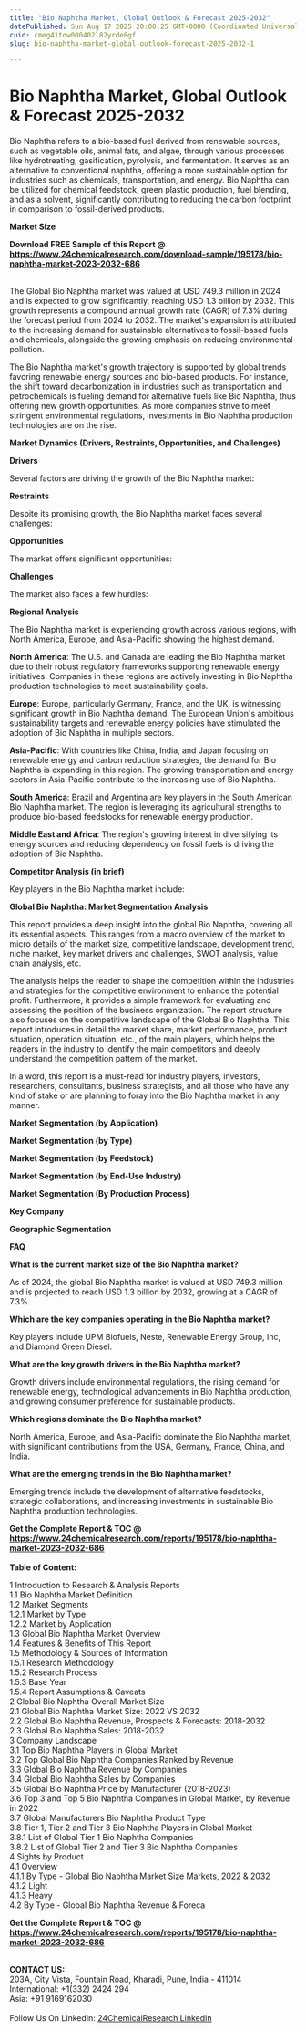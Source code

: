 ```yaml
---
title: "Bio Naphtha Market, Global Outlook & Forecast 2025-2032"
datePublished: Sun Aug 17 2025 20:00:25 GMT+0000 (Coordinated Universal Time)
cuid: cmeg41tow000402l82yrde8gf
slug: bio-naphtha-market-global-outlook-forecast-2025-2032-1

---
```


# Bio Naphtha Market, Global Outlook & Forecast 2025-2032

<p>Bio Naphtha refers to a bio-based fuel derived from renewable sources, such as vegetable oils, animal fats, and algae, through various processes like hydrotreating, gasification, pyrolysis, and fermentation. It serves as an alternative to conventional naphtha, offering a more sustainable option for industries such as chemicals, transportation, and energy. Bio Naphtha can be utilized for chemical feedstock, green plastic production, fuel blending, and as a solvent, significantly contributing to reducing the carbon footprint in comparison to fossil-derived products.</p><p>
</p><p><strong>Market Size</strong></p><div><b>Download FREE Sample of this Report @ 
            <a href="https://www.24chemicalresearch.com/download-sample/195178/bio-naphtha-market-2023-2032-686">
            https://www.24chemicalresearch.com/download-sample/195178/bio-naphtha-market-2023-2032-686</a></b></div><br><p>
The Global Bio Naphtha market was valued at USD 749.3 million in 2024 and is expected to grow significantly, reaching USD 1.3 billion by 2032. This growth represents a compound annual growth rate (CAGR) of 7.3% during the forecast period from 2024 to 2032. The market's expansion is attributed to the increasing demand for sustainable alternatives to fossil-based fuels and chemicals, alongside the growing emphasis on reducing environmental pollution.</p><p>
</p><p>The Bio Naphtha market's growth trajectory is supported by global trends favoring renewable energy sources and bio-based products. For instance, the shift toward decarbonization in industries such as transportation and petrochemicals is fueling demand for alternative fuels like Bio Naphtha, thus offering new growth opportunities. As more companies strive to meet stringent environmental regulations, investments in Bio Naphtha production technologies are on the rise.</p><p>
</p><p><strong>Market Dynamics (Drivers, Restraints, Opportunities, and Challenges)</strong></p><p>
</p><p><strong>Drivers</strong></p><p>
Several factors are driving the growth of the Bio Naphtha market:</p><p>
</p><p>
</p><p><strong>Restraints</strong></p><p>
Despite its promising growth, the Bio Naphtha market faces several challenges:</p><p>
</p><p>
</p><p><strong>Opportunities</strong></p><p>
The market offers significant opportunities:</p><p>
</p><p>
</p><p><strong>Challenges</strong></p><p>
The market also faces a few hurdles:</p><p>
</p><p>
</p><p><strong>Regional Analysis</strong></p><p>
The Bio Naphtha market is experiencing growth across various regions, with North America, Europe, and Asia-Pacific showing the highest demand.</p><p>
</p><p><strong>North America</strong>: The U.S. and Canada are leading the Bio Naphtha market due to their robust regulatory frameworks supporting renewable energy initiatives. Companies in these regions are actively investing in Bio Naphtha production technologies to meet sustainability goals.</p><p><strong>Europe</strong>: Europe, particularly Germany, France, and the UK, is witnessing significant growth in Bio Naphtha demand. The European Union's ambitious sustainability targets and renewable energy policies have stimulated the adoption of Bio Naphtha in multiple sectors.</p><p><strong>Asia-Pacific</strong>: With countries like China, India, and Japan focusing on renewable energy and carbon reduction strategies, the demand for Bio Naphtha is expanding in this region. The growing transportation and energy sectors in Asia-Pacific contribute to the increasing use of Bio Naphtha.</p><p><strong>South America</strong>: Brazil and Argentina are key players in the South American Bio Naphtha market. The region is leveraging its agricultural strengths to produce bio-based feedstocks for renewable energy production.</p><p><strong>Middle East and Africa</strong>: The region's growing interest in diversifying its energy sources and reducing dependency on fossil fuels is driving the adoption of Bio Naphtha.</p><p>
</p><p><strong>Competitor Analysis (in brief)</strong></p><p>
Key players in the Bio Naphtha market include:</p><p>
</p><p>
</p><p><strong>Global Bio Naphtha: Market Segmentation Analysis</strong></p><p>
This report provides a deep insight into the global Bio Naphtha, covering all its essential aspects. This ranges from a macro overview of the market to micro details of the market size, competitive landscape, development trend, niche market, key market drivers and challenges, SWOT analysis, value chain analysis, etc.</p><p>
</p><p>The analysis helps the reader to shape the competition within the industries and strategies for the competitive environment to enhance the potential profit. Furthermore, it provides a simple framework for evaluating and assessing the position of the business organization. The report structure also focuses on the competitive landscape of the Global Bio Naphtha. This report introduces in detail the market share, market performance, product situation, operation situation, etc., of the main players, which helps the readers in the industry to identify the main competitors and deeply understand the competition pattern of the market.</p><p>
</p><p>In a word, this report is a must-read for industry players, investors, researchers, consultants, business strategists, and all those who have any kind of stake or are planning to foray into the Bio Naphtha market in any manner.</p><p>
</p><p><strong>Market Segmentation (by Application)</strong></p><p>
</p><p>
</p><p><strong>Market Segmentation (by Type)</strong></p><p>
</p><p>

</p><p><strong>Market Segmentation (by Feedstock)</strong></p><p>
</p><p>
</p><p><strong>Market Segmentation (by End-Use Industry)</strong></p><p>
</p><p>
</p><p><strong>Market Segmentation (By Production Process)</strong></p><p>
</p><p>
</p><p><strong>Key Company</strong></p><p>
</p><p>
</p><p><strong>Geographic Segmentation</strong></p><p>
</p><p>
</p><p><strong>FAQ</strong></p><p>
</p><p><strong>What is the current market size of the Bio Naphtha market?</strong></p><p>
</p><p>As of 2024, the global Bio Naphtha market is valued at USD 749.3 million and is projected to reach USD 1.3 billion by 2032, growing at a CAGR of 7.3%.</p><p>
</p><p><strong>Which are the key companies operating in the Bio Naphtha market?</strong></p><p>
</p><p>Key players include UPM Biofuels, Neste, Renewable Energy Group, Inc, and Diamond Green Diesel.</p><p>
</p><p><strong>What are the key growth drivers in the Bio Naphtha market?</strong></p><p>
</p><p>Growth drivers include environmental regulations, the rising demand for renewable energy, technological advancements in Bio Naphtha production, and growing consumer preference for sustainable products.</p><p>
</p><p><strong>Which regions dominate the Bio Naphtha market?</strong></p><p>
</p><p>North America, Europe, and Asia-Pacific dominate the Bio Naphtha market, with significant contributions from the USA, Germany, France, China, and India.</p><p>
</p><p><strong>What are the emerging trends in the Bio Naphtha market?</strong></p><p>
</p><p>Emerging trends include the development of alternative feedstocks, strategic collaborations, and increasing investments in sustainable Bio Naphtha production technologies.</p>

<div><b>Get the Complete Report & TOC @ 
            <a href="https://www.24chemicalresearch.com/reports/195178/bio-naphtha-market-2023-2032-686">
            https://www.24chemicalresearch.com/reports/195178/bio-naphtha-market-2023-2032-686</a></b></div><br>
            <b>Table of Content:</b><p>1 Introduction to Research & Analysis Reports<br />
    1.1 Bio Naphtha Market Definition<br />
    1.2 Market Segments<br />
        1.2.1 Market by Type<br />
        1.2.2 Market by Application<br />
    1.3 Global Bio Naphtha Market Overview<br />
    1.4 Features & Benefits of This Report<br />
    1.5 Methodology & Sources of Information<br />
        1.5.1 Research Methodology<br />
        1.5.2 Research Process<br />
        1.5.3 Base Year<br />
        1.5.4 Report Assumptions & Caveats<br />
2 Global Bio Naphtha Overall Market Size<br />
    2.1 Global Bio Naphtha Market Size: 2022 VS 2032<br />
    2.2 Global Bio Naphtha Revenue, Prospects & Forecasts: 2018-2032<br />
    2.3 Global Bio Naphtha Sales: 2018-2032<br />
3 Company Landscape<br />
    3.1 Top Bio Naphtha Players in Global Market<br />
    3.2 Top Global Bio Naphtha Companies Ranked by Revenue<br />
    3.3 Global Bio Naphtha Revenue by Companies<br />
    3.4 Global Bio Naphtha Sales by Companies<br />
    3.5 Global Bio Naphtha Price by Manufacturer (2018-2023)<br />
    3.6 Top 3 and Top 5 Bio Naphtha Companies in Global Market, by Revenue in 2022<br />
    3.7 Global Manufacturers Bio Naphtha Product Type<br />
    3.8 Tier 1, Tier 2 and Tier 3 Bio Naphtha Players in Global Market<br />
        3.8.1 List of Global Tier 1 Bio Naphtha Companies<br />
        3.8.2 List of Global Tier 2 and Tier 3 Bio Naphtha Companies<br />
4 Sights by Product<br />
    4.1 Overview<br />
        4.1.1 By Type - Global Bio Naphtha Market Size Markets, 2022 & 2032<br />
        4.1.2 Light<br />
        4.1.3 Heavy<br />
    4.2 By Type - Global Bio Naphtha Revenue & Foreca</p>

<div><b>Get the Complete Report & TOC @ 
            <a href="https://www.24chemicalresearch.com/reports/195178/bio-naphtha-market-2023-2032-686">
            https://www.24chemicalresearch.com/reports/195178/bio-naphtha-market-2023-2032-686</a></b></div><br>

<b>CONTACT US:</b><br>
            203A, City Vista, Fountain Road, Kharadi, Pune, India - 411014<br>
            International: +1(332) 2424 294<br>
            Asia: +91 9169162030 <br><br>
            Follow Us On LinkedIn: <a href="https://www.linkedin.com/company/24chemicalresearch/">24ChemicalResearch LinkedIn</a>